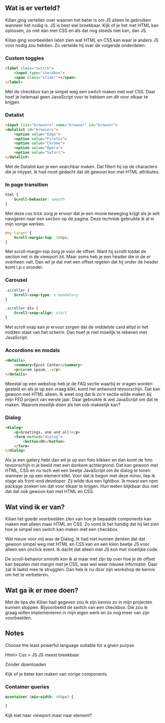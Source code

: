 ## Wat is er verteld?
Kilian ging vertellen over waarom het beter is om JS alleen te gebruiken wanneer het nodig is. JS is best wel breekbaar. Kijk of je het met HTML kan oplossen, zo niet dan met CSS en als dat nog steeds niet kan, dan JS. 

Kilian ging voorbeelden laten zien wat HTML en CSS kan waar je anders JS voor nodig zou hebben. Zo vertelde hij over de volgende onderdelen:

### Custom toggles
```html
<label class="switch">
    <input type="checkbox">
    <span class="slider"></span>
</label>
```
Met de checkbox kan je simpel weg een switch maken met wat CSS. Daar hoef je helemaal geen JavaScript voor te hebben om dit voor elkaar te krijgen. 

### Datalist
```html
<input list="browsers" name="browser" id="browser">
<datalist id="browsers">
    <option value="Edge">
    <option value="Firefox">
    <option value="Chrome">
    <option value="Opera">
    <option value="Safari">
</datalist>
```
Met de Datalist kan je een searchbar maken. Dat filtert hij op de characters die je intypet. Ik had nooit gedacht dat dit gewoon kon met HTML attributes. 

### In page transition
```css
html {
    Scroll-behavior: smooth
}
```
Met deze css trick zorg je ervoor dat je een mooie beweging krijgt als je wilt navigeren naar een section op de pagina. Deze techniek gebruikte ik al in mijn vorige werken. 

```css
#my-target {
    Scroll-margin-top: 100px;
}
```
Met scroll-margin-top zorg je voor de offset. Want hij scrollt totdat de section net in de viewport zit. Maar soms heb je een header die in de er overheen valt. Dan wil je dat met een offset regelen dat hij onder de header komt i.p.v eronder. 

### Carousel
```css
.scroller {
    Scroll-snap-type: x mandatory
}

.scroller div {
    Scroll-snap-align: start
}
```
Met scroll snap kan je ervoor zorgen dat de middelste card altijd in het midden staat van het scherm. Dan hoef je niet moeilijk te rekenen met JavaScript. 

### Accordions en modals
```html
<details>
    <summary>Epcot Center</summary>
    <p>Lorem ipsum...</p>
</details>
```
Meestal op een webshop heb je de FAQ sectie waarbij er vragen worden gesteld en als je op een vraag klikt, komt het antwoord tevoorschijn. Dat kan gewoon met HTML alleen. Ik weet nog dat ik zo'n sectie wilde maken bij mijn FED project van eerste jaar. Daar gebruikte ik wel JavaScript om dat te maken. Waarom moeilijk doen als het ook makkelijk kan?

### Dialog
```html
<dialog>
    <p>Greetings, one and all!</p>
    <form method="dialog">
        <button>OK</button>
    </form>
</dialog>
```
Als je een gallery hebt dan wil je op een foto klikken en dan komt de foto tevoorschijn in je beeld met een donkere achtergrond. Dat kan gewoon met HTML, CSS en nu toch wel een beetje JavaScript om de dialog te tonen wanneer je op een element klikt. Voor dat ik begon met deze minor, liep ik stage als front-end developer. Zij wilde dus een lightbox. Ik moest een npm package zoeken om dat voor elkaar te krijgen. Hun weten blijkbaar dus niet dat dat ook gewoon kan met HTML en CSS. 

## Wat vind ik er van?
Kilian liet goede voorbeelden zien van hoe je bepaalde components kan maken met alleen maar HTML en CSS. Zo vond ik het handig dat hij liet zien hoe je simpel een switch kan maken met een checkbox. 

Wat nieuw voor mij was de Dialog. Ik had niet kunnen denken dat dat gewoon simpel weg met HTML en CSS kan en een klein beetje JS voor alleen een onclick event. Ik dacht dat alleen met JS kon met moeilijke code. 

De scroll-behavior:smooth kon ik al maar met zijn tip over hoe je de offset kan bepalen met margin met je CSS, was wel weer nieuwe informatie. Daar zat ik laatst mee te strugglen. Dan heb ik nu door zijn workshop de kennis om het te verbeteren. 

## Wat ga ik er mee doen?
Met de tips die Kilian had gegeven zou ik zijn kennis zo in mijn projecten kunnen stoppen. Bijvoorbeeld de switch van een checkbox. Die zou ik graag willen implementeren in mijn eigen werk en zo nog meer van zijn voorbeelden.

## Notes
Choose the least powerful language suitable for a given purpse

Html> Css > JS
JS meest breekbaar

Zonder downloaden

Kijk of je beter kan maken van vorige components

### Container queries
```css
@container (min-width: 400px) {

}
```
Kijk niet naar viewport maar naar element?

